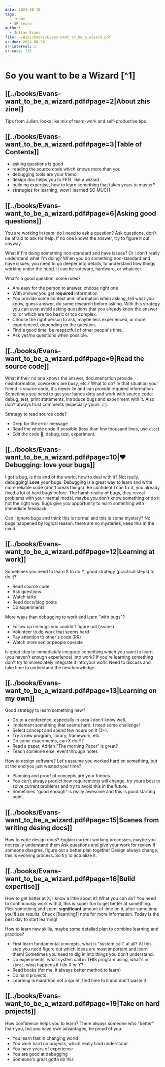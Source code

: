 ```yaml
---
date: 2024-08-18
tags:
  - inbox
  - SR_learn
author:
  - Julian Evans
file: ~/Wiki/books/Evans-want_to_be_a_wizard.pdf
sr-due: 2024-08-26
sr-interval: 1
sr-ease: 216
---
```


# So you want to be a Wizard [^1]

## [[../books/Evans-want_to_be_a_wizard.pdf#page=2|About zhis zine]]

Tips from Julian, looks like mix of team-work and self-productive tips.


## [[../books/Evans-want_to_be_a_wizard.pdf#page=3|Table of Contents]]

- asking questions is good
- reading the source code which knows more than you
- debugging tools are your friend
- design doc helps you to FEEL like a wizard
- building expertise, how to learn something that takes years to master?
- strategies for learning, wow I learned SO MUCH

## [[../books/Evans-want_to_be_a_wizard.pdf#page=6|Asking good questions]]

You are working in team, do I need to ask a question?
&#10;
Ask questions, don't be afraid to ask for help. If no one knows the answer, try
to figure it out anyway.

What if I'm doing something non-standard and have issues? Or I don't really
understand what I'm doing?
&#10;
When you do something non-standard and have issues, you need to go deeper into
details, to understand how things working under the hood. It can be software,
hardware, or whatever.

What's a good question, some rules?
&#10;
- Are easy for the person to answer, choose right one
- With answer you get **required** information
- You provide some context and information when asking, tell what you know,
guess answer, do some research before asking. With this strategy you can even
avoid asking questions that you already know the answer to, or which are too
basic or too complex.
- Choose the right person to ask, maybe less experienced, or more experienced,
depending on the question.
- Find a good time, be respectful of other people's time.
- Ask yes/no questions when possible.

## [[../books/Evans-want_to_be_a_wizard.pdf#page=9|Read the source code]]

What if their no one knows the answer, documentation provide misinformation,
coworkers are busy, etc.? What to do?
&#10;
In that situation your friend is source code, it's newer lie and can provide
required information. Sometimes you need to get your hands dirty and work with
source code: debug, test, print statements, introduce bugs and experiment with
it. Also don't always trust comments (especially yours ☺).

Strategy to read source code?
&#10;
- Grep for the error message
- Read the whole code if possible (less than few thousand lines, use `cloc`)
- Edit the code 🙊, debug, test, experiment.

## [[../books/Evans-want_to_be_a_wizard.pdf#page=10|♥ Debugging: love your bugs]]

I got a bug, is this end of the world, how to deal with it?
&#10;
Not really, debugging! **Love** your bugs. Debugging is a great way to learn and
write more reliable code (don't break things). Be confident I can fix it, you
already fixed a lot of hard bugs before. The harsh reality of bugs, they reveal
problems with your mental modal, maybe you don't know something or do it not the
right way. Bugs give you opportunity to learn something with immediate feedback.

Can I ignore bugs and think this is normal and this is some mystery?
&#10;
No, bugs happened by logical reason, there are no mysteries, keep this in the
mind.

## [[../books/Evans-want_to_be_a_wizard.pdf#page=12|Learning at work]]

Sometimes you need to learn X to do Y, good strategy (practical steps) to do it?
&#10;
- Read source code
- Ask questions
- Watch talks
- Read docs/blog posts
- Do experiments <!--SR:!2024-08-23,1,210-->

More ways than debugging to work and learn "with bugs"?
&#10;
- Follow up on bugs you couldn't figure out (issues)
- Volunteer to do work that seems hard
- Pay attention to other's code (PR)
- Watch more senior people operate

Is good idea to immediately integrate something which you want to learn (you
haven't enough experience) into work?
&#10;
If you're learning something don't try to immediately integrate it into your
work. Need to discuss and take time to understand the new knowledge.
<!--SR:!2024-08-23,3,250-->

## [[../books/Evans-want_to_be_a_wizard.pdf#page=13|Learning on my own]]

Good strategy to learn something new?
&#10;
- Go to a conference, especially in area I don't know well.
- Implement something that seems hard, I need some challenge!
- Select concept and spend few hours on it (3+).
- Try a new program, library, framework, etc.
- Do some experiments, can X do Y?
- Read a paper, Adrian "The morning Paper" is great?
- Teach someone else, event through notes

How to design software? Let's assume you worked hard on something, but at the
end you just wasted your time?
&#10;
- Planning and proof of concepts are your friends.
- You can't always predict how requirements will change, try yours best to solve
current problems and try to avoid this in the future.
- Sometimes "good enough" is really awesome and this is good starting point.

## [[../books/Evans-want_to_be_a_wizard.pdf#page=15|Scenes from writing desing docs]]

How to write design docs?
&#10;
Explain current working processes, maybe you not really understand them
Ask questions and give your work for review
If someone disagree, figure out a better plan together
Design always change, this is evolving process. So try to actualize it.

## [[../books/Evans-want_to_be_a_wizard.pdf#page=16|Build expertise]]

How to get better at X, I know a little about it? What you can do?
&#10;
You need to continuously work with it, this is super fun to get better at
something. Pick something and spent **significant** amount of time on it, after
some time you'll see results. Check [[learning]] note for more information.
Today is the best day to start learning!

How to learn new skills, maybe some detailed plan to combine learning and
practice?
&#10;
- First learn fundamental concepts, what is "system call" at all? At this step you
need figure out which ideas are most important and learn them! Sometimes you
need to dig in into things you don't understand.
- Do experiments, what system call in THIS program using, what's in `/proc`,
what happens if I do X or Y?
- Read books (for me, it always better method to learn)
- Do hard projects
- Learning is marathon not a sprint, find time to it and don't waste it


## [[../books/Evans-want_to_be_a_wizard.pdf#page=19|Take on hard projects]]

How confidence helps you to learn?
&#10;
There always someone who "better" than you, but you have own advantages, be
proud of you:
- You learn fast in changing world
- You work hard on projects, which really hard understand
- You have years of experience
- You are good at debugging
- Someone's great gotta do this
